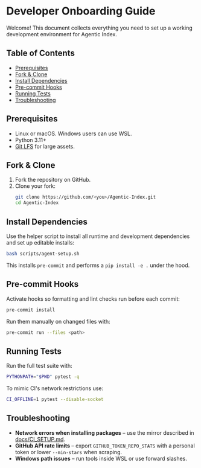 # Developer Onboarding Guide

Welcome! This document collects everything you need to set up a working development environment for Agentic Index.

## Table of Contents
- [Prerequisites](#prerequisites)
- [Fork & Clone](#fork--clone)
- [Install Dependencies](#install-dependencies)
- [Pre-commit Hooks](#pre-commit-hooks)
- [Running Tests](#running-tests)
- [Troubleshooting](#troubleshooting)

## Prerequisites
- Linux or macOS. Windows users can use WSL.
- Python 3.11+
- [Git LFS](https://git-lfs.github.com/) for large assets.

## Fork & Clone
1. Fork the repository on GitHub.
2. Clone your fork:
   ```bash
   git clone https://github.com/<you>/Agentic-Index.git
   cd Agentic-Index
   ```

## Install Dependencies
Use the helper script to install all runtime and development dependencies and set up editable installs:
```bash
bash scripts/agent-setup.sh
```
This installs `pre-commit` and performs a `pip install -e .` under the hood.

## Pre-commit Hooks
Activate hooks so formatting and lint checks run before each commit:
```bash
pre-commit install
```
Run them manually on changed files with:
```bash
pre-commit run --files <path>
```

## Running Tests
Run the full test suite with:
```bash
PYTHONPATH="$PWD" pytest -q
```
To mimic CI's network restrictions use:
```bash
CI_OFFLINE=1 pytest --disable-socket
```

## Troubleshooting
- **Network errors when installing packages** – use the mirror described in [docs/CI_SETUP.md](CI_SETUP.md).
- **GitHub API rate limits** – export `GITHUB_TOKEN_REPO_STATS` with a personal token or lower `--min-stars` when scraping.
- **Windows path issues** – run tools inside WSL or use forward slashes.

